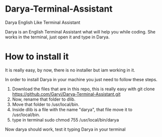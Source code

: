 # Darya-Terminal-Assistant
Darya English Like Terminal Assistant 

Darya is an English Terminal Assistant what will help you while coding.
She works in the terminal, just open it and type in Darya.

# How to install it

It is really easy, by now, there is no installer but iam working in it.

In order to install Darya in your machine you just need to follow these steps.

1. Download the files that are in this repo, this is really easy with git clone https://github.com/Garyi/Darya-Terminal-Assistant.git
2. Now, rename that folder to dlib. 
3. Move that folder to /usr/local/bin.
4. Inside dlib is a file with the name "darya", that file move it to /usr/local/bin.
5. type in terminal sudo chmod 755 /usr/local/bin/darya

Now darya should work, test it typing Darya in your terminal



